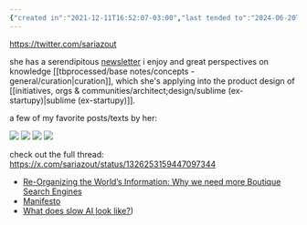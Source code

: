 ```yaml
---
{"created in":"2021-12-11T16:52:07-03:00","last tended to":"2024-06-20T17:16:01-03:00","aliases":["sari"],"tags":["person","curation","communitycreation","knowledgemanagement","lab","🌿"],"dg-publish":true,"created":"2021-12-11T16:52:07.326-03:00","updated":"2025-01-10T17:07:39.115-03:00","relevancescore":88,"notestage":["🌿"],"permalink":"/people/references/architect-design/sari-azout/","dgPassFrontmatter":true}
---
```


https://twitter.com/sariazout

she has a serendipitous [newsletter](https://sublimeinternet.substack.com/) i enjoy and great perspectives on knowledge [[tbprocessed/base notes/concepts - general/curation\|curation]], which she's applying into the product design of [[initiatives, orgs & communities/architect;design/sublime (ex-startupy)\|sublime (ex-startupy)]].

a few of my favorite posts/texts by her:

![](https://i.imgur.com/ZaDUCPY.png)
![](https://i.imgur.com/OU3IuKE.png)
![](https://i.imgur.com/97MLYcC.png)
![](https://i.imgur.com/yXKRTrl.png)

check out the full thread: https://x.com/sariazout/status/1326253159447097344
 
- [Re-Organizing the World’s Information: Why we need more Boutique Search Engines](https://sariazout.mirror.xyz/7gSSTJ96SEyvXeljymglO3zN4H6DCgVnrNZq8_2NX1A)
- [Manifesto](https://web.archive.org/web/20230329233746/https://beta.startupy.world/manifesto/)
- [What does slow AI look like?](https://sublimeinternet.substack.com/p/what-does-slow-ai-look-like))
